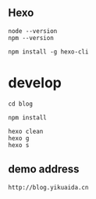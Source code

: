 ## Hexo

```
node --version
npm --version

npm install -g hexo-cli
```

# develop

```
cd blog

npm install

hexo clean
hexo g
hexo s
```

## demo address
```
http://blog.yikuaida.cn
```
